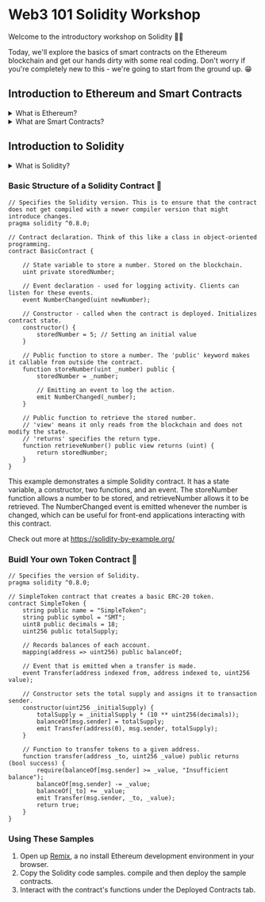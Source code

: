 # Web3 101 Solidity Workshop
Welcome to the introductory workshop on Solidity 👨‍💻

Today, we'll explore the basics of smart contracts on the Ethereum blockchain and get our hands dirty with some real coding. Don't worry if you're completely new to this - we're going to start from the ground up. 😁

## Introduction to Ethereum and Smart Contracts
<details>
<summary>What is Ethereum?</summary>
Ethereum is a decentralized, open-source blockchain system featuring smart contract functionality. Often referred to as a "world computer", Ethereum provides a platform where developers can build and deploy decentralized applications (DApps). Unlike Bitcoin, which is primarily a digital currency, Ethereum is a broader platform for developing a wide range of decentralized applications.

Ethereum's native cryptocurrency, Ether (ETH), is used to facilitate transactions on the platform. It acts as a 'fuel' for operating the distributed application platform. Ethereum has become a hub for numerous decentralized finance (DeFi) applications, NFTs (Non-Fungible Tokens), and other blockchain-based projects.  
</details>

<details>
<summary>What are Smart Contracts?</summary>

At the heart of Ethereum's functionality are smart contracts. A smart contract is a self-executing contract with the terms of the agreement between buyer and seller being directly written into lines of code. These contracts run on the blockchain, so they are stored on a public database and cannot be changed. The transactions that happen in a smart contract are processed by the blockchain, which means they can be sent automatically without a third party.

Key features of smart contracts:

```
- Autonomy: Once deployed, they operate without further intervention from the participants.
- Trustless: The decentralized and transparent nature of the blockchain means trust is built into the system.
- Backup: Data is duplicated across the blockchain, mitigating the risk of data loss.
- Safety: Encrypted and secure, reducing the risk of hacks or fraud.
- Speed: Automated processes significantly reduce the time of transactions.
```

Smart contracts are written in a programming language called Solidity, which is specifically designed for Ethereum to create these contracts.
</details>

## Introduction to Solidity
<details>
<summary>What is Solidity?</summary>

Solidity is a high-level, object-oriented programming language designed specifically for writing smart contracts. It is used for implementing smart contracts on various blockchain platforms, most notably, Ethereum. Developed by Ethereum's team, its syntax is heavily influenced by JavaScript, C++, and Python, making it relatively easy to understand for those familiar with any of these languages.

Key Features of Solidity

```
- Statically Typed: Solidity is a statically-typed language, meaning the data type of each variable (integer, string, array, etc.) must be specified.
- EVM Compatibility: Solidity is designed to compile code for the Ethereum Virtual Machine (EVM), the runtime environment for Ethereum smart contracts.
- Smart Contract Oriented: It offers various features like inheritance, libraries, and user-defined types to facilitate robust smart contract development.
- Security Focused: Given the immutable and high-value nature of blockchain, Solidity includes various features to handle security vulnerabilities and threats.
```
</details>

### Basic Structure of a Solidity Contract 📝
```solidity
// Specifies the Solidity version. This is to ensure that the contract does not get compiled with a newer compiler version that might introduce changes.
pragma solidity ^0.8.0;

// Contract declaration. Think of this like a class in object-oriented programming.
contract BasicContract {

    // State variable to store a number. Stored on the blockchain.
    uint private storedNumber;

    // Event declaration - used for logging activity. Clients can listen for these events.
    event NumberChanged(uint newNumber);

    // Constructor - called when the contract is deployed. Initializes contract state.
    constructor() {
        storedNumber = 5; // Setting an initial value
    }

    // Public function to store a number. The 'public' keyword makes it callable from outside the contract.
    function storeNumber(uint _number) public {
        storedNumber = _number;

        // Emitting an event to log the action.
        emit NumberChanged(_number);
    }

    // Public function to retrieve the stored number. 
    // 'view' means it only reads from the blockchain and does not modify the state.
    // 'returns' specifies the return type.
    function retrieveNumber() public view returns (uint) {
        return storedNumber;
    }
}
```

This example demonstrates a simple Solidity contract. It has a state variable, a constructor, two functions, and an event. The storeNumber function allows a number to be stored, and retrieveNumber allows it to be retrieved. The NumberChanged event is emitted whenever the number is changed, which can be useful for front-end applications interacting with this contract.

Check out more at https://solidity-by-example.org/

### Buidl Your own Token Contract 🚀
```solidity
// Specifies the version of Solidity.
pragma solidity ^0.8.0;

// SimpleToken contract that creates a basic ERC-20 token.
contract SimpleToken {
    string public name = "SimpleToken";
    string public symbol = "SMT";
    uint8 public decimals = 18;
    uint256 public totalSupply;

    // Records balances of each account.
    mapping(address => uint256) public balanceOf;

    // Event that is emitted when a transfer is made.
    event Transfer(address indexed from, address indexed to, uint256 value);

    // Constructor sets the total supply and assigns it to transaction sender.
    constructor(uint256 _initialSupply) {
        totalSupply = _initialSupply * (10 ** uint256(decimals));
        balanceOf[msg.sender] = totalSupply;
        emit Transfer(address(0), msg.sender, totalSupply);
    }

    // Function to transfer tokens to a given address.
    function transfer(address _to, uint256 _value) public returns (bool success) {
        require(balanceOf[msg.sender] >= _value, "Insufficient balance");
        balanceOf[msg.sender] -= _value;
        balanceOf[_to] += _value;
        emit Transfer(msg.sender, _to, _value);
        return true;
    }
}
```

### Using These Samples
1. Open up [Remix](https://remix.ethereum.org), a no install Ethereum development environment in your browser.
2. Copy the Solidity code samples. compile and then deploy the sample contracts.
3. Interact with the contract's functions under the Deployed Contracts tab.

